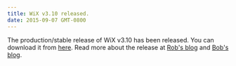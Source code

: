 ```yaml
---
title: WiX v3.10 released.
date: 2015-09-07 GMT-0800
---
```


The production/stable release of WiX v3.10 has been released.
You can download it from <a href='http://wixtoolset.org/releases/v3.10/stable'>here</a>.
Read more about the release at <a href='http://robmensching.com/blog/posts/2015/9/7/wix-toolset-v3.10-released/'>Rob's blog</a>
and <a href='http://www.joyofsetup.com/2015/09/07/wix-toolset-v3-10-released/'>Bob's blog</a>.
